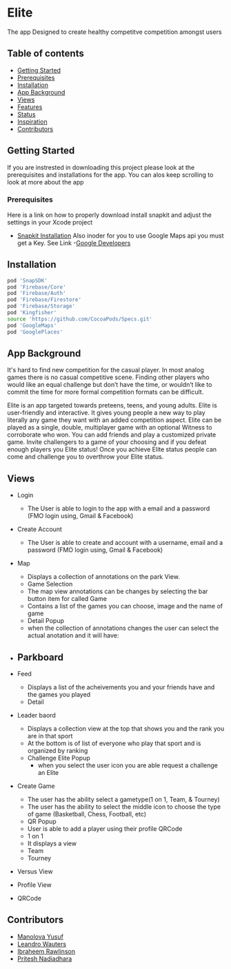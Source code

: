 # Elite
The app Designed to create healthy competitve competition amongst users

## Table of contents
* [Getting Started](#getting-started)
* [Prerequisites](#prerequisites)
* [Installation](#installation)
* [App Background](#app-background)
* [Views](#views)
* [Features](#features)
* [Status](#status)
* [Inspiration](#inspiration)
* [Contributors](#contributors)

## Getting Started
If you are instrested in downloading this project please look at the prerequisites and installations for the app. You can alos keep scrolling to look at more about the app

### Prerequisites
Here is a link on how to properly download install snapkit and adjust the settings in your Xcode project
- [Snapkit Installation](https://medium.com/adventures-in-ios-mobile-app-development/snapchat-snap-kit-sdk-tutorial-for-ios-swift-311863074bab)
Also inoder for you to use Google Maps api you must get a Key. See Link
-[Google Developers](https://developers.google.com/maps/documentation/ios-sdk/start)
## Installation
```bash
pod 'SnapSDK'
pod 'Firebase/Core'
pod 'Firebase/Auth'
pod 'Firebase/Firestore'
pod 'Firebase/Storage'
pod 'Kingfisher'
source 'https://github.com/CocoaPods/Specs.git'
pod 'GoogleMaps'
pod 'GooglePlaces'
```
## App Background
It's hard to find new competition for the casual player. In most analog games there is no casual competitive scene. Finding other players who would like an equal challenge but don’t have the time, or wouldn’t like to commit the time for more formal competition formats can be difficult. 

Elite is an app targeted towards preteens, teens, and young adults. Elite is user-friendly and interactive. It gives young people a new way to play literally any game they want with an added competition aspect. Elite can be played as a single, double, multiplayer game with an optional Witness to corroborate who won. You can add friends and play a customized private game. Invite challengers to a game of your choosing and if you defeat enough players you   Elite status! Once you achieve Elite status people can come and challenge you to overthrow your Elite status.

## Views
* Login
  - The User is able to login to the app with a email and a password (FMO login using, Gmail & Facebook)
* Create Account
  - The User is able to create and account  with a username, email and a password (FMO login using, Gmail & Facebook)
* Map 
  - Displays a collection of annotations on the park View.
   * Game Selection
   - The map view annotations can be changes by selecting the bar button item for called Game
   - Contains a list of the games you can choose, image and the name of game
   * Detail Popup
   - when the collection of annotations changes the user can select the actual anotation and it will have:
* Parkboard 
   -  
* Feed
   - Displays a list of the acheivements you and your friends have and the games you played
   
  * Detail
* Leader baord
   - Displays a collection view at the top that shows you and the rank you are in that sport
   - At the bottom is of list of everyone who play that sport and is organized by ranking 
  * Challenge Elite Popup
    - when you select the user icon you are able request a challenge an Elite 
* Create Game
   - The user has the ability select a gametype(1 on 1, Team, & Tourney)
   - The user has the ability to select the middle icon to choose the type of game (Basketball, Chess, Football, etc)
  * QR Popup
   - User is able to add a player using their profile QRCode
  * 1 on 1
   - It displays a  view
  * Team 
  * Tourney
* Versus View
* Profile View
 * QRCode
 
## Contributors
- [Manolova Yusuf](https://github.com/manolovayusuf)
- [Leandro Wauters](https://github.com/leandrowauters)
- [Ibraheem Rawlinson](https://github.com/Ibraheemraw)
- [Pritesh Nadiadhara](https://github.com/PNadiadhara)

